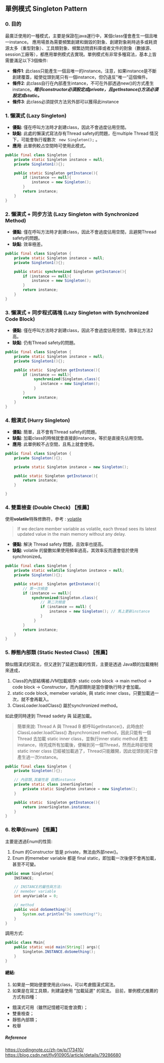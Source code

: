 ## 單例模式 Singleton Pattern
### 0. 目的
最廣泛使用的一種模式，主要是保證在java運行中，某個class僅會產生一個且唯一instance。
應用場景為需要頻繁創建和銷毀的對象、創建對象耗時過多或耗資源太多（重型對象）、工具類對象、頻繁訪問資料庫或者文件的對象（數據源、session工廠等），都應用單例模式去實現。單例模式有非常多種寫法，基本上皆需要滿足以下3個條件:

- **條件1**: 此class只能產生一個且唯一的instance。注意，如果instance是不斷創建覆蓋，縱使從頭到尾只有一個instance，但仍違反"唯一"這個條件。
- **條件2**: 此class自行在內部產生intance，不可在外部透過new()的方式產生instance。***暗示constructor必須設定成private，且getInstance()方法必須設定成static。***
- **條件3**: 此class必須提供方法另外部可以獲得此instance

### 1. 懶漢式 (Lazy Singleton)
- **優點**: 僅在呼叫方法時才創建class，因此不會過度佔用空間。
- **缺點**: 此處的懶漢式寫法存有Thread safety的問題，在multiple Thread 情況下，可能會執行複數次 ``` new Singleton();```  。
- **應用**: 此單例較占空間時可使用此模式。

```java
public final class Singleton {
    private static Singleton instance = null;
    private Singleton1(){}; 

    public static Singleton getInstance(){ 
        if (instance == null){
            instance = new Singleton();  
        }
        return instance;
    }
}

```
### 2. 懶漢式 + 同步方法 (Lazy Singleton with Synchronized Method)
- **優點**: 僅在呼叫方法時才創建class，因此不會過度佔用空間，且避開Thread safety的問題。
- **缺點**: 效率極差。

```java
public final class Singleton {
    private static Singleton instance = null;
    private Singleton1(){}; 

    public static synchronized Singleton getInstance(){ 
        if (instance == null){
            instance = new Singleton();  
        }
        return instance;
    }
}

```

### 3. 懶漢式 + 同步程式碼塊 (Lazy Singleton with Synchronized Code Block)
- **優點**: 僅在呼叫方法時才創建class，因此不會過度佔用空間，效率比方法2高。
- **缺點**: 仍有Thread safety的問題。
```java
public final class Singleton {
    private static Singleton instance = null;
    private Singleton1(){}; 

    public static  Singleton getInstance(){ 
        if (instance == null){
             synchronized(Singleton.class){
                instance = new Singleton();  
             }
        }
        return instance;
    }
}
```

### 4. 餓漢式 (Hurry Singleton)
- **優點**: 簡單，且不會有Thread safety的問題。
- **缺點**: 加載class的時候就會直接創instance，等於是直接先佔用空間。
- **應用**: 此單例較不占空間，且馬上就會使用。
```java
public final class Singleton {
    private Singleton(){}; 

    private static Singleton instance = new Singleton(); 

    public static Singleton getInstance(){ 
        return instance;
    }

}
```

### 4. 雙重檢查 (Double Check) 【推薦】
使用**volatile**特殊修飾符，參考 : [volatile](https://www.baeldung.com/java-volatile-variables-thread-safety)
> If we declare member variable as volatile, each thread sees its latest updated value in the main memory without any delay. 
- **優點**: 解決 Thread safety 問題，且效率也提高。
- **缺點**: volatile 的變數如果使用頻率過高，其效率反而還會低於使用synchronized。

```java
public final class Singleton {
    private static volatile Singleton instance = null;
    private Singleton(){}; 

    public static  Singleton getInstance(){ 
        // 第一次檢查
        if (instance == null){
            synchronized(Singleton.class){
                // 第二次檢查 
                if (instance == null) {
                    instance = new Singleton(); // 馬上更新instance
                }
             }
        } 
        return instance;
    }
}

```

### 5. 靜態內部類 (Static Nested Class) 【推薦】
類似餓漢式的寫法，但又達到了延遲加載的性質，主要是透過 Java類的加載機制來達成，
1. Class的內部結構被JVM加載順序: static code block $\rightarrow$ main method $\rightarrow$ code block $\rightarrow$ Constructor，而內部類則是當你要執行時才會加載。
2. static code block, memeber variable, 與 static inner class，只要加載過一次，就不會再載入。
3. ClassLoader.loadClass() 屬於synchronized method。

如此便同時達到 Thread sadety 與 延遲加載。
> 簡單來說:
Thread A 與 Thread B 都呼叫getInstance()，此時由於 ClassLoader.loadClass() 為synchronized method，因此只能有一個Thread 去加載 static inner class，並執行inner static method 產生instance，待完成所有加載後，便輪到另一個Thread，然而此時卻發現static inner class 已經被加載過了，Thread只能離開，因此從頭到尾只會產生過一次instance。

```java
public final class Singleton {
    private Singleton(){}; 

    // 內部類,其屬性是 目標instance
    private static class innerSingleton{
        private static Singleton instance = new Singleton();
    }

    public static  Singleton getInstance(){ 
        return innerSingleton.instance;
    }
}
```

### 6. 枚舉(Enum) 【推薦】
主要是透過Enum的性質:
1. Enum 的Constructor 皆是 private，無法由外部new()。
2. Enum 的memeber variable 都是 final static，即加載一次後便不會再加載，甚至不可變。

```java
public enum Singleton{
    INSTANCE;

    // INSTANCE的屬性與方法:
    // memeber variable
    int anyVariable = 0;

    // method
    public void doSomething(){
        System.out.println("Do something!");
    }
}
```
調用方式: 
```java
public class Main{
    public static void main(String[] args){
        Singleton.INSTANCE.doSomething();
    }
}
```

#### 總結:
1. 如果是一開始便要使用此class，可以考慮餓漢式寫法。
2. 如果是在寫工具類，則建議使用 "加載延遲" 的寫法。
目前，單例模式推薦的方式有四種：

- 餓漢式可用（雖然記憶體可能會浪費）；
- 雙重檢查；
- 靜態內部類；
- 枚舉

##### Reference
https://codingnote.cc/zh-tw/p/173410/
https://blog.csdn.net/fly910905/article/details/79286680
